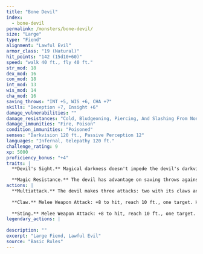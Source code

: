 ```yaml
---
title: "Bone Devil"
index:
  - bone-devil
permalink: /monsters/bone-devil/
size: "Large"
type: "Fiend"
alignment: "Lawful Evil"
armor_class: "19 (Natural)"
hit_points: "142 (15d10+60)"
speed: "walk 40 ft., fly 40 ft."
str_mod: 18
dex_mod: 16
con_mod: 18
int_mod: 13
wis_mod: 14
cha_mod: 16
saving_throws: "INT +5, WIS +6, CHA +7"
skills: "Deception +7, Insight +6"
damage_vulnerabilities: ""
damage_resistances: "Cold, Bludgeoning, Piercing, And Slashing From Nonmagical Weapons That Aren'T Silvered"
damage_immunities: "Fire, Poison"
condition_immunities: "Poisoned"
senses: "Darkvision 120 ft., Passive Perception 12"
languages: "Infernal, telepathy 120 ft."
challenge_rating: 9
xp: 5000
proficiency_bonus: "+4"
traits: |
  **Devil's Sight.** Magical darkness doesn't impede the devil's darkvision.

  **Magic Resistance.** The devil has advantage on saving throws against spells and other magical effects.
actions: |
  **Multiattack.** The devil makes three attacks: two with its claws and one with its sting.
  
  **Claw.** Melee Weapon Attack: +8 to hit, reach 10 ft., one target. Hit: 8 (1d8 + 4) slashing damage.
  
  **Sting.** Melee Weapon Attack: +8 to hit, reach 10 ft., one target. Hit: 13 (2d8 + 4) piercing damage plus 17 (5d6) poison damage, and the target must succeed on a DC 14 Constitution saving throw or become poisoned for 1 minute. The target can repeat the saving throw at the end of each of its turns, ending the effect on itself on a success.  
legendary_actions: |
  
description: ""
excerpt: "Large Fiend, Lawful Evil"
source: "Basic Rules"
---
```

